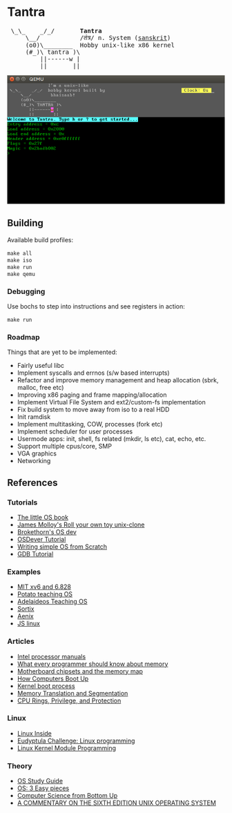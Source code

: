 # Tantra

<pre>
 \_\_    _/_/       <b>Tantra</b>
     \__/           /तंत्र/ n. System (<a href="https://en.wikipedia.org/wiki/Sanskrit">sanskrit</a>)
     (o0)\________  Hobby unix-like x86 kernel
     (#_)\ tantra )\
         ||------w |
         ||       ||
</pre>

![Tantra](docs/screenshot.png)

## Building

Available build profiles:

    make all
    make iso
    make run
    make qemu

### Debugging

Use bochs to step into instructions and see registers in action:

    make run


### Roadmap

Things that are yet to be implemented:

- Fairly useful libc
- Implement syscalls and errnos (s/w based interrupts)
- Refactor and improve memory management and heap allocation (sbrk, malloc, free etc)
- Improving x86 paging and frame mapping/allocation
- Implement Virtual File System and ext2/custom-fs implementation
- Fix build system to move away from iso to a real HDD
- Init ramdisk
- Implement multitasking, COW, processes (fork etc)
- Implement scheduler for user processes
- Usermode apps: init, shell, fs related (mkdir, ls etc), cat, echo, etc.
- Support multiple cpus/core, SMP
- VGA graphics
- Networking

## References

### Tutorials

- [The little OS book](https://littleosbook.github.io)
- [James Molloy's Roll your own toy unix-clone](http://www.jamesmolloy.co.uk/tutorial_html)
- [Brokethorn's OS dev](http://www.brokenthorn.com/Resources/OSDevIndex.html)
- [OSDever Tutorial](http://www.osdever.net/bkerndev/Docs/intro.htm)
- [Writing simple OS from Scratch](http://www.cs.bham.ac.uk/~exr/lectures/opsys/10_11/lectures/os-dev.pdf)
- [GDB Tutorial](http://beej.us/guide/bggdb/)

### Examples

- [MIT xv6 and 6.828](http://pdos.csail.mit.edu/6.828/2014/schedule.html)
- [Potato teaching OS](https://github.com/dbader/potatoes)
- [Adelaideos Teaching OS](http://adelaideos.sourceforge.net)
- [Sortix](https://sortix.org)
- [Aenix](https://github.com/helino/aenix)
- [JS linux](https://github.com/levskaya/jslinux-deobfuscated)

### Articles

- [Intel processor manuals](http://www.intel.com/products/processor/manuals/index.htm)
- [What every programmer should know about memory](https://www.akkadia.org/drepper/cpumemory.pdf)
- [Motherboard chipsets and the memory map](http://duartes.org/gustavo/blog/post/motherboard-chipsets-memory-map/)
- [How Computers Boot Up](http://duartes.org/gustavo/blog/post/how-computers-boot-up/)
- [Kernel boot process](http://duartes.org/gustavo/blog/post/kernel-boot-process/)
- [Memory Translation and Segmentation](http://duartes.org/gustavo/blog/post/memory-translation-and-segmentation/)
- [CPU Rings, Privilege, and Protection](http://duartes.org/gustavo/blog/post/cpu-rings-privilege-and-protection/)

### Linux

- [Linux Inside](https://0xax.gitbooks.io/linux-insides/content/)
- [Eudyptula Challenge: Linux programming](http://eudyptula-challenge.org/)
- [Linux Kernel Module Programming](http://www.tldp.org/LDP/lkmpg/2.4/html/book1.htm)

### Theory

- [OS Study Guide](http://www.sal.ksu.edu/faculty/tim/ossg/index.html)
- [OS: 3 Easy pieces](http://pages.cs.wisc.edu/~remzi/OSTEP/)
- [Computer Science from Bottom Up](http://www.bottomupcs.com/index.html)
- [A COMMENTARY ON THE SIXTH EDITION UNIX OPERATING SYSTEM](http://warsus.github.io/lions-/)
